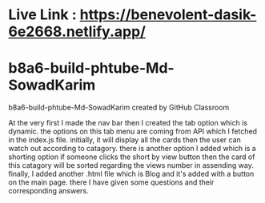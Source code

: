 
# Live Link : https://benevolent-dasik-6e2668.netlify.app/
# b8a6-build-phtube-Md-SowadKarim
b8a6-build-phtube-Md-SowadKarim created by GitHub Classroom



At the very first I made the nav bar then I created the tab option which is dynamic. the options on this tab menu are coming from API which I fetched in the index.js file. initially, it will display all the cards then the user can watch out according to catagory. there is another option I added which is a shorting option if someone clicks the short by view button then the card of this catagory will be sorted regarding the views number in assending way. finally,  I added another .html file which is Blog and it's added with a button on the main page. there I have given some questions and their corresponding answers.
